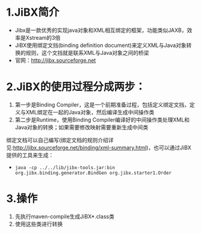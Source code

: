 # 1.JiBX简介
- Jibx是一款优秀的实现java对象和XML相互绑定的框架，功能类似JAXB，效率是Xstream的3倍
- JiBX使用绑定文挡(binding definition document)来定义XML与Java对象转换的规则，这个文挡就是联系XML与Java对象之间的桥梁
- 官网：http://jibx.sourceforge.net

# 2.JiBX的使用过程分成两步：
1. 第一步是Binding Compiler，这是一个前期准备过程，包括定义绑定文挡，定义与XML绑定在一起的Java对象，然后编译生成中间操作类
2. 第二步是Runtime，使用Binding Compiler编译好的中间操作类处理XML和Java对象的转换；如果需要修改映射需要重新生成中间类

绑定文档可以自己编写(绑定文档的规则介绍详见:http://jibx.sourceforge.net/binding/xml-summary.html)，也可以通过JiBX提供的工具来生成：
- `java -cp ../../lib/jibx-tools.jar:bin org.jibx.binding.generator.BindGen org.jibx.starter1.Order`

# 3.操作
1. 先执行maven-compile生成JiBX*.class类
2. 使用这些类进行转换